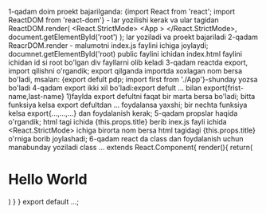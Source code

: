 1-qadam 
doim proekt bajarilganda:
{import React from 'react';
import ReactDOM from 'react-dom'} - lar yozilishi kerak va ular tagidan
ReactDOM.render(
  <React.StrictMode>
    <App \>
  </React.StrictMode>,
  document.getElementById('root')
); lar yoziladi va proekt bajariladi
2-qadam 
ReacrDOM.render - malumotni index.js faylini ichiga joylaydi;
documnet.getElementById('root)
public faylini ichidan index.html faylini ichidan id si root bo'lgan div fayllarni olib keladi 
3-qadam
 reactda export, import qilishni o'rgandik;
export qilganda importda xoxlagan nom bersa bo'ladi,
msalan: {export defult pdp;
import first from './App'}-shunday yozsa bo'ladi
4-qadam
export ikki xil bo'ladi:export defult ... bilan export{frist-name,last-name} 
1)faylda export defultni faqat bir marta bersa bo'ladi;
bitta funksiya kelsa export defultdan ... foydalansa yaxshi;
bir nechta funksiya kelsa export{...,...,...} dan foydalanish kerak;
5-qadam
propslar haqida o'rgandik;
html tagi ichida {this.props.title} berib 
inex.js fayli ichida  
  <React.StrictMode>
  <App title='..'> ichiga birorta nom bersa html tagidagi {this.props.title} o'rniga borib joylashadi;
6-qadam
react da class dan foydalanish uchun manabunday yoziladi 
class ... extends React.Component{
  render(){
    return(
      <div>
        <h1>Hello World</h1>
      </div>
    )
  }
}
export default ...;